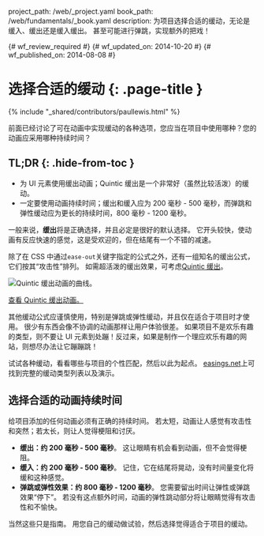 project_path: /web/_project.yaml
book_path: /web/fundamentals/_book.yaml
description: 为项目选择合适的缓动，无论是缓入、缓出还是缓入缓出。 甚至可能进行弹跳，实现额外的把戏！

{# wf_review_required #}
{# wf_updated_on: 2014-10-20 #}
{# wf_published_on: 2014-08-08 #}

# 选择合适的缓动 {: .page-title }

{% include "_shared/contributors/paullewis.html" %}


前面已经讨论了可在动画中实现缓动的各种选项，您应当在项目中使用哪种？您的动画应采用哪种持续时间？

## TL;DR {: .hide-from-toc }
- 为 UI 元素使用缓出动画；Quintic 缓出是一个非常好（虽然比较活泼）的缓动。
- 一定要使用动画持续时间；缓出和缓入应为 200 毫秒 - 500 毫秒，而弹跳和弹性缓动应为更长的持续时间，800 毫秒 - 1200 毫秒。


一般来说，**缓出**将是正确选择，并且必定是很好的默认选择。 它开头较快，使动画有反应快速的感觉，这是受欢迎的，但在结尾有一个不错的减速。

除了在 CSS 中通过`ease-out`关键字指定的公式之外，还有一组知名的缓出公式，它们按其“攻击性”排列。 如需超活泼的缓出效果，可考虑[Quintic 缓出](http://easings.net/#easeOutQuint)。

<img src="imgs/quintic-ease-out-markers.png" alt="Quintic 缓出动画的曲线。" style="max-width: 300px"/>

<a href="https://googlesamples.github.io/web-fundamentals/samples/../fundamentals/design-and-ui/animations/box-move-quintic-ease-out.html">查看 Quintic 缓出动画。</a>

其他缓动公式应谨慎使用，特别是弹跳或弹性缓动，并且仅在适合于项目时才使用。 很少有东西会像不协调的动画那样让用户体验很差。 如果项目不是欢乐有趣的类型，则不要让 UI 元素到处蹦！反过来，如果是制作一个理应欢乐有趣的网站，则想尽办法让它蹦蹦跳！

试试各种缓动，看看哪些与项目的个性匹配，然后以此为起点。 [easings.net](http://easings.net)上可找到完整的缓动类型列表以及演示。

## 选择合适的动画持续时间

给项目添加的任何动画必须有正确的持续时间。 若太短，动画让人感觉有攻击性和突然；若太长，则让人觉得梗阻和讨厌。

* **缓出：约 200 毫秒 - 500 毫秒**。 这让眼睛有机会看到动画，但不会觉得梗阻。
* **缓入：约 200 毫秒 - 500 毫秒**。 记住，它在结尾将晃动，没有时间量变化将缓和这种感觉。
* **弹跳或弹性效果：约 800 毫秒 - 1200 毫秒**。 您需要留出时间让弹性或弹跳效果“停下”。 若没有这点额外时间，动画的弹性跳动部分将让眼睛觉得有攻击性和不愉快。

当然这些只是指南。 用您自己的缓动做试验，然后选择觉得适合于项目的缓动。


